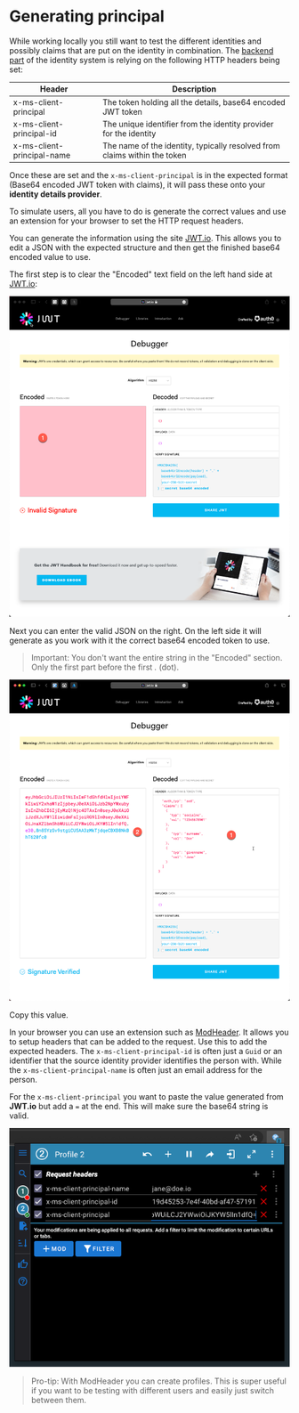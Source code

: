 # Generating principal

While working locally you still want to test the different identities and possibly claims that are put on the identity in combination.
The [backend part](./identity.md) of the identity system is relying on the following HTTP headers being set:

| Header | Description |
| ------ | ----------- |
| x-ms-client-principal | The token holding all the details, base64 encoded JWT token |
| x-ms-client-principal-id | The unique identifier from the identity provider for the identity |
| x-ms-client-principal-name | The name of the identity, typically resolved from claims within the token |

Once these are set and the `x-ms-client-principal` is in the expected format (Base64 encoded JWT token with claims), it
will pass these onto your **identity details provider**.

To simulate users, all you have to do is generate the correct values and use an extension for your browser to set the
HTTP request headers.

You can generate the information using the site [JWT.io](https://jwt.io). This allows you to edit a JSON with the
expected structure and then get the finished base64 encoded value to use.

The first step is to clear the "Encoded" text field on the left hand side at [JWT.io](https://jwt.io):

![](./clear-encoded.png)

Next you can enter the valid JSON on the right. On the left side it will generate as you work with it the correct
base64 encoded token to use.

> Important: You don't want the entire string in the "Encoded" section. Only the first part before the first *.* (dot).

![](./create-principal.png)

Copy this value.

In your browser you can use an extension such as [ModHeader](https://modheader.com). It allows you to setup headers
that can be added to the request. Use this to add the expected headers.
The `x-ms-client-principal-id` is often just a `Guid` or an identifier that the source identity provider identifies the
person with. While the `x-ms-client-principal-name` is often just an email address for the person.

For the `x-ms-client-principal` you want to paste the value generated from **JWT.io** but add a `=` at the end.
This will make sure the base64 string is valid.

![](./configure-mod-header.png)

> Pro-tip: With ModHeader you can create profiles. This is super useful if you want to be testing with different users and easily just switch between them.
